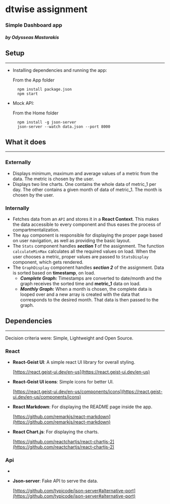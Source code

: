 # dtwise assignment
### Simple Dashboard app
##### by Odysseas Mastorakis

## Setup
---
- Installing dependencies and running the app:
 
    From the App folder

        npm install package.json
        npm start 
- Mock API:
 
    From the Home folder

        npm install -g json-server
        json-server --watch data.json --port 8000

## What it does
---
### Externally
- Displays minimum, maximum and average values of a metric from the data. The metric is chosen by the user.
- Displays two line charts. One contains the whole data of metric_1 per day. The other contains a given month of data of metric_1. The month is chosen by the user.

### Internally
- Fetches data from an `API` and stores it in a **React Context**. This makes the data accessible to every component and thus eases the process of compartmentalization.
- The `App` component is responsible for displaying the proper page based on user navigation, as well as providing the basic layout.
- The `Stats` component handles ***section 1*** of the assignment. The function `calculateMinMax` calculates all the required values on load. When the user chooses a metric, proper values are passed to `StatsDisplay` component, which gets rendered.
- The `GraphDisplay` component handles ***section 2*** of the assignment. Data is sorted based on **timestamp**, on load.
  - ***Complete Graph:*** Timestamps are converted to date/month and the graph receives the sorted time and **metric_1** data on load.
  - ***Monthly Graph:*** When a month is chosen, the complete data is looped over and a new array is created with the data that corresponds to the desired month. That data is then passed to the graph.
 
## Dependencies
---
Decision criteria were: Simple, Lightweight and Open Source.
### React
- **React-Geist UI**:  A simple react UI library for overall styling.

    [https://react.geist-ui.dev/en-us](https://react.geist-ui.dev/en-us)
- **React-Geist UI icons**: Simple icons for better UI.

    [https://react.geist-ui.dev/en-us/components/icons](https://react.geist-ui.dev/en-us/components/icons)
- **React Markdown**: For displaying the README page inside the app.

    [https://github.com/remarkjs/react-markdown](https://github.com/remarkjs/react-markdown)
- **React Chart.js**: For displaying the charts.

    [https://github.com/reactchartjs/react-chartjs-2](https://github.com/reactchartjs/react-chartjs-2)

### Api
- 
- **Json-server**: Fake API to serve the data.

    [https://github.com/typicode/json-server#alternative-port](https://github.com/typicode/json-server#alternative-port)
